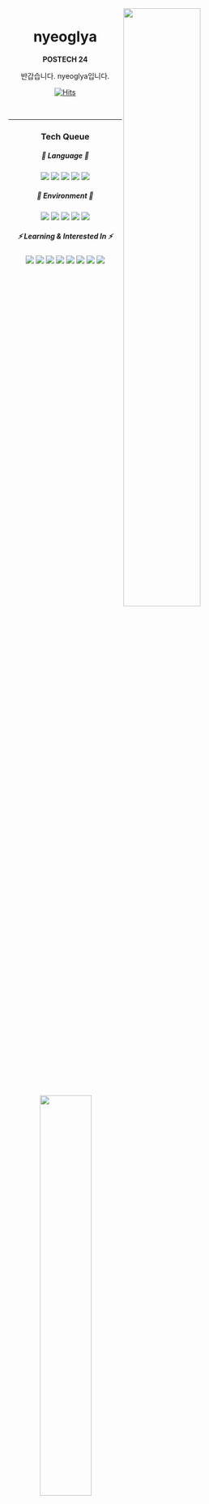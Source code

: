 <meta name="viewport" content="width=device-width, initial-scale=1.0, minimum-scale=1.0">

<img align="right" width=55% src="https://github-readme-stats.vercel.app/api?username=nyeoglya&theme=dracula&layout=compact&langs_count=10&show_icons=true&show=prs_merged,prs_merged_percentage"/>

<div align="center">
  
# nyeoglya
**POSTECH 24**

반갑습니다. nyeoglya입니다.

[![Hits](https://hits.seeyoufarm.com/api/count/incr/badge.svg?url=https%3A%2F%2Fgithub.com%2Fnyeoglya&count_bg=%23363636&title_bg=%23000000&icon=github.svg&icon_color=%23FFFFFF&title=GitHub&edge_flat=true)](https://hits.seeyoufarm.com)
<div/>
<br/>
  
---
<img align="left" width=45% src="https://github-readme-stats.vercel.app/api/top-langs/?username=nyeoglya&layout=compact&theme=dracula&langs_count=5"/>
<!--<div align="center">-->

### Tech Queue
##### 📜 Language 📜
<img src="https://img.shields.io/badge/C-A8B9CC?style=flat-square&logo=c&logoColor=white&"/>
<img src="https://img.shields.io/badge/C++-00599C?style=flat-square&logo=cplusplus&logoColor=white&"/>
<img src="https://img.shields.io/badge/Python-3776AB?style=flat-square&logo=python&logoColor=white&"/>
<img src="https://img.shields.io/badge/Java-4F3100?style=flat-square&logo=java&logoColor=white&">
<img src="https://img.shields.io/badge/Scala-7F52FF?style=flat-square&logo=scala&logoColor=white&"/>

##### 💚 Environment 💚
<img src="https://img.shields.io/badge/Ubuntu Linux-1793D1?style=flat-square&logoColor=white&"/>
<img src="https://img.shields.io/badge/Notepad-10B981?style=flat-square&logoColor=white&"/>
<img src="https://img.shields.io/badge/Visual Code-57A143?style=flat-square&logoColor=white&"/>
<img src="https://img.shields.io/badge/Neovim-57A143?style=flat-square&logoColor=white&"/>
<img src="https://img.shields.io/badge/Jetbrains IDEs-000000?style=flat-square&logoColor=white&"/>

##### ⚡ Learning & Interested In ⚡
<img src="https://img.shields.io/badge/Software Design Methods-FF3E00?style=flat-square&logoColor=white&"/>
<img src="https://img.shields.io/badge/Modern Algebra I-43A047?style=flat-square&logoColor=white&"/>
<img src="https://img.shields.io/badge/Automata and Formal Languages-4169E1?style=flat-square&logoColor=white&"/>
<img src="https://img.shields.io/badge/Logics and Critical Thinking-CC342D?style=flat-square&logoColor=white&"/>
<img src="https://img.shields.io/badge/General Physics I(H)-5586A4?style=flat-square&logoColor=white&"/>
<img src="https://img.shields.io/badge/General Chemistry I-A41E22?style=flat-square&logoColor=white&"/>
<img src="https://img.shields.io/badge/Multivariable Calculus-A41E22?style=flat-square&logoColor=white&"/>
<img src="https://img.shields.io/badge/Writing-A41E22?style=flat-square&logoColor=white&"/>

</div>
</br>
